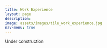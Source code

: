 ```yaml
---
title: Work Experience
layout: page
description:
image: assets/images/tile_work_experience.jpg
nav-menu: true
---
```


<p>Under construction</p>
